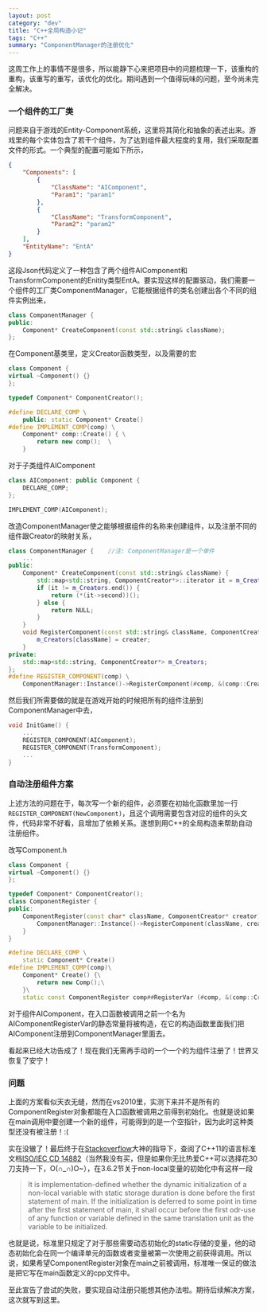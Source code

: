 ```yaml
---
layout: post
category: "dev"
title: "C++全局构造小记"
tags: "C++"
summary: "ComponentManager的注册优化"
---
```


这周工作上的事情不是很多，所以能静下心来把项目中的问题梳理一下，该重构的重构，该重写的重写，该优化的优化。期间遇到一个值得玩味的问题，至今尚未完全解决。

### 一个组件的工厂类

问题来自于游戏的Entity-Component系统，这里将其简化和抽象的表述出来。游戏里的每个实体包含了若干个组件，为了达到组件最大程度的复用，我们采取配置文件的形式。一个典型的配置可能如下所示，

```Json
{
    "Components": [
        {
            "ClassName": "AIComponent",
            "Param1": "param1"
        },
        {
            "ClassName": "TransformComponent",
            "Param2": "param2"
        }
    ],
    "EntityName": "EntA"
}
```

这段Json代码定义了一种包含了两个组件AIComponent和TransformComponent的Enitity类型EntA。要实现这样的配置驱动，我们需要一个组件的工厂类ComponentManager，它能根据组件的类名创建出各个不同的组件实例出来，

```Cpp
class ComponentManager {
public:
	Component* CreateComponent(const std::string& className);
};
```

在Component基类里，定义Creator函数类型，以及需要的宏

```Cpp
class Component {
virtual ~Component() {}
};

typedef Component* ComponentCreator();

#define DECLARE_COMP \
	public: static Component* Create()
#define IMPLEMENT_COMP(comp) \
	Component* comp::Create() { \
    	return new comp();	\
    }
```

对于子类组件AIComponent

```Cpp
class AIComponent: public Component {
	DECLARE_COMP;
};
```
```Cpp
IMPLEMENT_COMP(AIComponent);
```

改造ComponentManager使之能够根据组件的名称来创建组件，以及注册不同的组件跟Creator的映射关系，

```Cpp
class ComponentManager {	//注: ComponentManager是一个单件
	...
public:
	Component* CreateComponent(const std::string& className) {
    	std::map<std::string, ComponentCreator*>::iterator it = m_Creators.find(className);
        if (it != m_Creators.end()) {
        	return (*(it->second))();
        } else {
        	return NULL;
        }
    }
    void RegisterComponent(const std::string& className, ComponentCreator* creater) {
    	m_Creators[className] = creater;
    }
private:
	std::map<std::string, ComponentCreator*> m_Creators;
};
#define REGISTER_COMPONENT(comp) \
	ComponentManager::Instance()->RegisterComponent(#comp, &(comp::Create))
```

然后我们所需要做的就是在游戏开始的时候把所有的组件注册到ComponentManager中去，

```Cpp
void InitGame() {
	...
	REGISTER_COMPONENT(AIComponent);
	REGISTER_COMPONENT(TransformComponent);
	...
}
```

### 自动注册组件方案

上述方法的问题在于，每次写一个新的组件，必须要在初始化函数里加一行`REGISTER_COMPONENT(NewComponent)`，且这个调用需要包含对应的组件的头文件，代码非常不好看，且增加了依赖关系。遂想到用C\+\+的全局构造来帮助自动注册组件。

改写Component.h

```Cpp
class Component {
virtual ~Component() {}
};

typedef Component* ComponentCreator();
class ComponentRegister {
public:
	ComponentRegister(const char* className, ComponentCreator* creator) {
    	ComponentManager::Instance()->RegisterComponent(className, creator);
    }
}

#define DECLARE_COMP \
	static Component* Create()
#define IMPLEMENT_COMP(comp)\
	Component* Create() {\
    	return new Comp();\
    }\
	static const ComponentRegister comp##RegisterVar (#comp, &(comp::Create));
```

对于组件AIComponent，在入口函数被调用之前一个名为AIComponentRegisterVar的静态常量将被构造，在它的构造函数里面我们把AIComponent注册到ComponentManager里面去。

看起来已经大功告成了！现在我们无需再手动的一个一个的为组件注册了！世界又恢复了安宁！

### 问题

上面的方案看似天衣无缝，然而在vs2010里，实测下来并不是所有的ComponentRegister对象都能在入口函数被调用之前得到初始化。也就是说如果在main调用中要创建一个新的组件，可能得到的是一个空指针，因为此时这种类型还没有被注册！:(

实在没辙了！最后终于在[Stackoverflow](http://www.stackoverflow.com)大神的指导下，查阅了C\+\+11的语言标准文档[ISO/IEC CD 14882](http://webstore.ansi.org/RecordDetail.aspx?sku=INCITS%2FISO%2FIEC+14882-2012)（当然我没有买，但是如果你无比热爱C\+\+可以选择花30刀支持一下，O(∩_∩)O~），在3.6.2节关于non-local变量的初始化中有这样一段

> It is implementation-defined whether the dynamic initialization of a non-local variable with static storage duration is done before the first statement of main. If the initialization is deferred to some point in time after the first statement of main, it shall occur before the first odr-use of any function or variable defined in the same translation unit as the variable to be initialized.

也就是说，标准里只规定了对于那些需要动态初始化的static存储的变量，他的动态初始化会在同一个编译单元的函数或者变量被第一次使用之前获得调用。所以说，如果希望ComponentRegister对象在main之前被调用，标准唯一保证的做法是把它写在main函数定义的cpp文件中。

至此宣告了尝试的失败，要实现自动注册只能想其他办法啦。期待后续解决方案，这次就写到这里。



